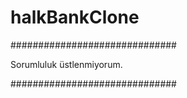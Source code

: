# halkBankClone


##############################

Sorumluluk üstlenmiyorum.

##############################
